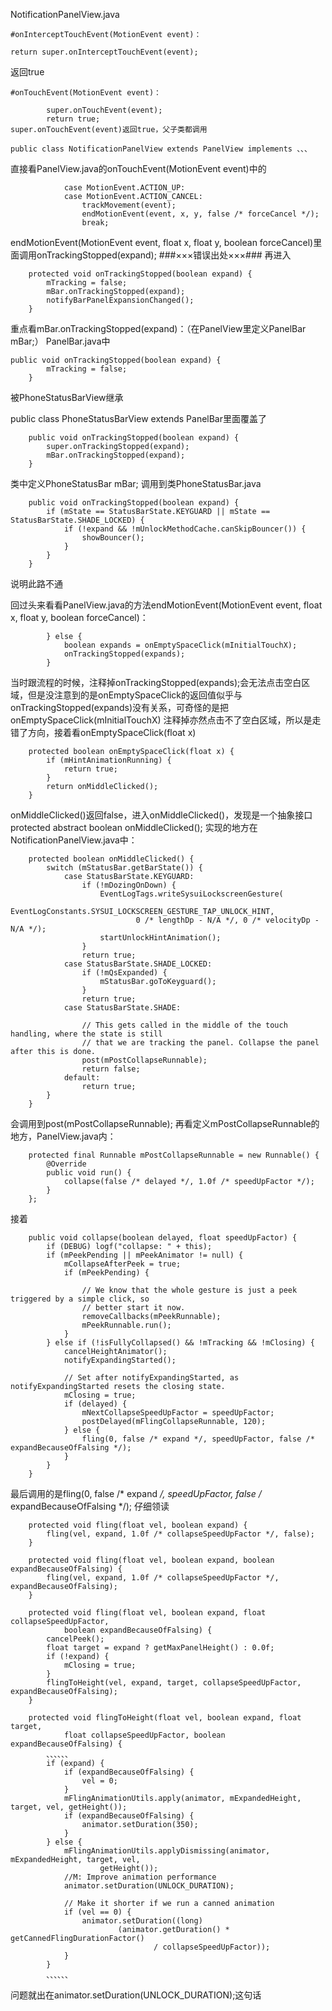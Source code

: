 
NotificationPanelView.java

```
#onInterceptTouchEvent(MotionEvent event)：

return super.onInterceptTouchEvent(event);
```

返回true

```
#onTouchEvent(MotionEvent event)：

        super.onTouchEvent(event);
        return true;
super.onTouchEvent(event)返回true，父子类都调用

public class NotificationPanelView extends PanelView implements 、、、
```

直接看PanelView.java的onTouchEvent(MotionEvent event)中的

```
            case MotionEvent.ACTION_UP:
            case MotionEvent.ACTION_CANCEL:
                trackMovement(event);
                endMotionEvent(event, x, y, false /* forceCancel */);
                break;
```

endMotionEvent(MotionEvent event, float x, float y, boolean forceCancel)里面调用onTrackingStopped(expand);    ###×××错误出处×××###
再进入

```
    protected void onTrackingStopped(boolean expand) {
        mTracking = false;
        mBar.onTrackingStopped(expand);
        notifyBarPanelExpansionChanged();
    }
```

重点看mBar.onTrackingStopped(expand)：（在PanelView里定义PanelBar mBar;）
PanelBar.java中

```
public void onTrackingStopped(boolean expand) {
        mTracking = false;
    }
```

被PhoneStatusBarView继承

public class PhoneStatusBarView extends PanelBar里面覆盖了

```
    public void onTrackingStopped(boolean expand) {
        super.onTrackingStopped(expand);
        mBar.onTrackingStopped(expand);
    }
```

类中定义PhoneStatusBar mBar;
调用到类PhoneStatusBar.java

```
    public void onTrackingStopped(boolean expand) {
        if (mState == StatusBarState.KEYGUARD || mState == StatusBarState.SHADE_LOCKED) {
            if (!expand && !mUnlockMethodCache.canSkipBouncer()) {
                showBouncer();
            }
        }
    }
```

说明此路不通

回过头来看看PanelView.java的方法endMotionEvent(MotionEvent event, float x, float y, boolean forceCancel)：

```
        } else {
            boolean expands = onEmptySpaceClick(mInitialTouchX);
            onTrackingStopped(expands);
        }
```

当时跟流程的时候，注释掉onTrackingStopped(expands);会无法点击空白区域，但是没注意到的是onEmptySpaceClick的返回值似乎与onTrackingStopped(expands)没有关系，可奇怪的是把onEmptySpaceClick(mInitialTouchX)
注释掉亦然点击不了空白区域，所以是走错了方向，接着看onEmptySpaceClick(float x)

```
    protected boolean onEmptySpaceClick(float x) {
        if (mHintAnimationRunning) {
            return true;
        }
        return onMiddleClicked();
    }
```

onMiddleClicked()返回false，进入onMiddleClicked()，发现是一个抽象接口
protected abstract boolean onMiddleClicked();
实现的地方在NotificationPanelView.java中：

```
    protected boolean onMiddleClicked() {
        switch (mStatusBar.getBarState()) {
            case StatusBarState.KEYGUARD:
                if (!mDozingOnDown) {
                    EventLogTags.writeSysuiLockscreenGesture(
                            EventLogConstants.SYSUI_LOCKSCREEN_GESTURE_TAP_UNLOCK_HINT,
                            0 /* lengthDp - N/A */, 0 /* velocityDp - N/A */);
                    startUnlockHintAnimation();
                }
                return true;
            case StatusBarState.SHADE_LOCKED:
                if (!mQsExpanded) {
                    mStatusBar.goToKeyguard();
                }
                return true;
            case StatusBarState.SHADE:

                // This gets called in the middle of the touch handling, where the state is still
                // that we are tracking the panel. Collapse the panel after this is done.
                post(mPostCollapseRunnable);
                return false;
            default:
                return true;
        }
    }
```

会调用到post(mPostCollapseRunnable);
再看定义mPostCollapseRunnable的地方，PanelView.java内：

```
    protected final Runnable mPostCollapseRunnable = new Runnable() {
        @Override
        public void run() {
            collapse(false /* delayed */, 1.0f /* speedUpFactor */);
        }
    };
```

接着

```
    public void collapse(boolean delayed, float speedUpFactor) {
        if (DEBUG) logf("collapse: " + this);
        if (mPeekPending || mPeekAnimator != null) {
            mCollapseAfterPeek = true;
            if (mPeekPending) {

                // We know that the whole gesture is just a peek triggered by a simple click, so
                // better start it now.
                removeCallbacks(mPeekRunnable);
                mPeekRunnable.run();
            }
        } else if (!isFullyCollapsed() && !mTracking && !mClosing) {
            cancelHeightAnimator();
            notifyExpandingStarted();

            // Set after notifyExpandingStarted, as notifyExpandingStarted resets the closing state.
            mClosing = true;
            if (delayed) {
                mNextCollapseSpeedUpFactor = speedUpFactor;
                postDelayed(mFlingCollapseRunnable, 120);
            } else {
                fling(0, false /* expand */, speedUpFactor, false /* expandBecauseOfFalsing */);
            }
        }
    }
```

最后调用的是fling(0, false /* expand */, speedUpFactor, false /* expandBecauseOfFalsing */);
仔细领读

```
    protected void fling(float vel, boolean expand) {
        fling(vel, expand, 1.0f /* collapseSpeedUpFactor */, false);
    }

    protected void fling(float vel, boolean expand, boolean expandBecauseOfFalsing) {
        fling(vel, expand, 1.0f /* collapseSpeedUpFactor */, expandBecauseOfFalsing);
    }

    protected void fling(float vel, boolean expand, float collapseSpeedUpFactor,
            boolean expandBecauseOfFalsing) {
        cancelPeek();
        float target = expand ? getMaxPanelHeight() : 0.0f;
        if (!expand) {
            mClosing = true;
        }
        flingToHeight(vel, expand, target, collapseSpeedUpFactor, expandBecauseOfFalsing);
    }

    protected void flingToHeight(float vel, boolean expand, float target,
            float collapseSpeedUpFactor, boolean expandBecauseOfFalsing) {
        、、、、、、
        if (expand) {
            if (expandBecauseOfFalsing) {
                vel = 0;
            }
            mFlingAnimationUtils.apply(animator, mExpandedHeight, target, vel, getHeight());
            if (expandBecauseOfFalsing) {
                animator.setDuration(350);
            }
        } else {
            mFlingAnimationUtils.applyDismissing(animator, mExpandedHeight, target, vel,
                    getHeight());
            //M: Improve animation performance
            animator.setDuration(UNLOCK_DURATION);

            // Make it shorter if we run a canned animation
            if (vel == 0) {
                animator.setDuration((long)
                        (animator.getDuration() * getCannedFlingDurationFactor()
                                / collapseSpeedUpFactor));
            }
        }
        、、、、、、
```

问题就出在animator.setDuration(UNLOCK_DURATION);这句话
